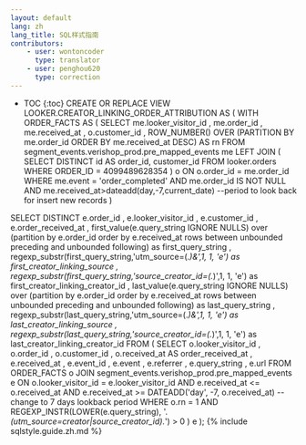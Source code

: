 ```yaml
---
layout: default
lang: zh
lang_title: SQL样式指南
contributors:
    - user: wontoncoder
      type: translator
    - user: penghou620
      type: correction
---
```


* TOC
{:toc}
CREATE OR REPLACE VIEW LOOKER.CREATOR_LINKING_ORDER_ATTRIBUTION
AS (
WITH ORDER_FACTS AS (
     SELECT
        me.looker_visitor_id
        , me.order_id
        , me.received_at
        , o.customer_id
        , ROW_NUMBER() OVER (PARTITION BY me.order_id ORDER BY me.received_at DESC) AS rn
    FROM segment_events.verishop_prod.pre_mapped_events me
    LEFT JOIN (
        SELECT
          DISTINCT
            id AS order_id,
            customer_id
        FROM
           looker.orders
      WHERE ORDER_ID = 4099489628354
    ) o ON o.order_id = me.order_id
    WHERE me.event = 'order_completed'
      AND me.order_id IS NOT NULL
      AND me.received_at>dateadd(day,-7,current_date) --period to look back for insert new records
)

SELECT
          DISTINCT
            e.order_id
          , e.looker_visitor_id
          , e.customer_id
          , e.order_received_at
          , first_value(e.query_string IGNORE NULLS)
              over (partition by e.order_id order by e.received_at rows between unbounded preceding and unbounded following) as first_query_string
          , regexp_substr(first_query_string,'utm_source=(.*)&',1, 1, 'e') as first_creator_linking_source
          , regexp_substr(first_query_string,'source_creator_id=(.*)',1, 1, 'e') as first_creator_linking_creator_id
          , last_value(e.query_string IGNORE NULLS)
              over (partition by e.order_id order by e.received_at rows between unbounded preceding and unbounded following) as last_query_string
          , regexp_substr(last_query_string,'utm_source=(.*)&',1, 1, 'e') as last_creator_linking_source
          , regexp_substr(last_query_string,'source_creator_id=(.*)',1, 1, 'e') as last_creator_linking_creator_id
        FROM
        (
          SELECT
          o.looker_visitor_id 
          , o.order_id
          , o.customer_id
          , o.received_at AS order_received_at
          , e.received_at
          , e.event_id
          , e.event
          , e.referrer
          , e.query_string
          , e.url
        FROM ORDER_FACTS o
        JOIN segment_events.verishop_prod.pre_mapped_events e
           ON o.looker_visitor_id = e.looker_visitor_id
            AND e.received_at <= o.received_at
            AND e.received_at >= DATEADD('day', -7, o.received_at) --change to 7 days lookback period 
        WHERE  o.rn = 1 
            AND REGEXP_INSTR(LOWER(e.query_string), '.*(utm_source=creator|source_creator_id).*') > 0
        )  e
);
{% include sqlstyle.guide.zh.md %}
